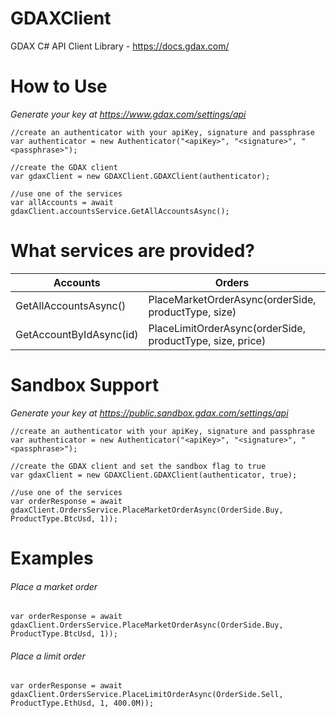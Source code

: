 # GDAXClient
GDAX C# API Client Library - https://docs.gdax.com/

<h1>How to Use</h1>

<i>Generate your key at https://www.gdax.com/settings/api</i>

````
//create an authenticator with your apiKey, signature and passphrase
var authenticator = new Authenticator("<apiKey>", "<signature>", "<passphrase>");

//create the GDAX client
var gdaxClient = new GDAXClient.GDAXClient(authenticator);

//use one of the services 
var allAccounts = await gdaxClient.accountsService.GetAllAccountsAsync();
````

<h1>What services are provided?</h1>

| Accounts                | Orders                                                    | Fills | Funding | Position | Deposits | Withdrawals |
|-------------------------|-----------------------------------------------------------|-------|---------|----------|----------|-------------|
| GetAllAccountsAsync()   | PlaceMarketOrderAsync(orderSide, productType, size)       |       |         |          |          |             |
| GetAccountByIdAsync(id) | PlaceLimitOrderAsync(orderSide, productType, size, price) |       |         |          |          |             |

<h1>Sandbox Support</h1>

<i>Generate your key at https://public.sandbox.gdax.com/settings/api</i>

````
//create an authenticator with your apiKey, signature and passphrase
var authenticator = new Authenticator("<apiKey>", "<signature>", "<passphrase>");

//create the GDAX client and set the sandbox flag to true
var gdaxClient = new GDAXClient.GDAXClient(authenticator, true);

//use one of the services 
var orderResponse = await gdaxClient.OrdersService.PlaceMarketOrderAsync(OrderSide.Buy, ProductType.BtcUsd, 1));
````

<h1>Examples</h1>

###### Place a market order ######

`var orderResponse = await gdaxClient.OrdersService.PlaceMarketOrderAsync(OrderSide.Buy, ProductType.BtcUsd, 1));`

###### Place a limit order ######

`var orderResponse = await gdaxClient.OrdersService.PlaceLimitOrderAsync(OrderSide.Sell, ProductType.EthUsd, 1, 400.0M));`


